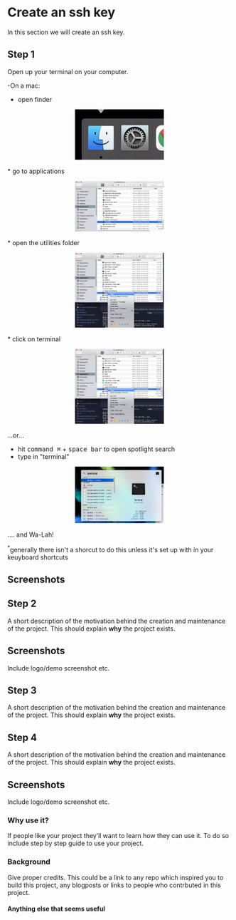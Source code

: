 # Create an ssh key
In this section we will create an ssh key. 

## Step 1
Open up your terminal on your computer.

-On a mac: 
* open finder
<p align="center" style="display: inline block;">
<img alt="Open finder" style="width: 200px;" width="200" src="ScreenFindTerminal1.png">
</p>
* go to applications
<p align="center" style="display: inline block;">
<img alt="Select Applications" style="width: 200px;" width="200" src="ScreenFindTerminal2.png">
</p>
* open the utilities folder
<p align="center" style="display: inline block;">
<img alt="Under the uitlity folder open terminal" style="width: 200px;" width="200" src="ScreenFindTerminal3.png">
</p>
* click on terminal
<p align="center" style="display: inline block;">
<img alt="Under the uitlity folder open terminal" style="width: 200px;" width="200" src="ScreenFindTerminal3.png">
</p>

...or...

* hit <kbd>command &#8984;</kbd> + <kbd>space bar</kbd> to open spotlight search
* type in "terminal"

<p align="center" style="display: inline block;">
<img alt="Spotlight shortcut" style="width: 200px;" width="200" src="Terminal-Spotlight_shortcut.png">
</p>

.... and Wa-Lah!

<sup>*</sup>generally there isn't a shorcut to do this unless it's set up with in your keuyboard shortcuts

## Screenshots


## Step 2
A short description of the motivation behind the creation and maintenance of the project. This should explain **why** the project exists.

## Screenshots
Include logo/demo screenshot etc.

## Step 3
A short description of the motivation behind the creation and maintenance of the project. This should explain **why** the project exists.

## Step 4
A short description of the motivation behind the creation and maintenance of the project. This should explain **why** the project exists.

## Screenshots
Include logo/demo screenshot etc.



### Why use it?
If people like your project they’ll want to learn how they can use it. To do so include step by step guide to use your project.

### Background
Give proper credits. This could be a link to any repo which inspired you to build this project, any blogposts or links to people who contrbuted in this project. 

#### Anything else that seems useful

